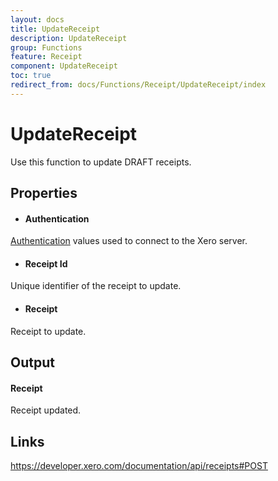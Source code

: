 ```yaml
---
layout: docs
title: UpdateReceipt
description: UpdateReceipt
group: Functions
feature: Receipt
component: UpdateReceipt
toc: true
redirect_from: docs/Functions/Receipt/UpdateReceipt/index
---
```

UpdateReceipt
============

Use this function to update DRAFT receipts.

Properties
----------

- #### Authentication
[Authentication](../../../Common/Authentication/Index.md) values used to connect to the Xero server.
- #### Receipt Id
Unique identifier of the receipt to update.
- #### Receipt
Receipt to update.


Output
-----
#### Receipt
Receipt updated.

Links
-----

https://developer.xero.com/documentation/api/receipts#POST
